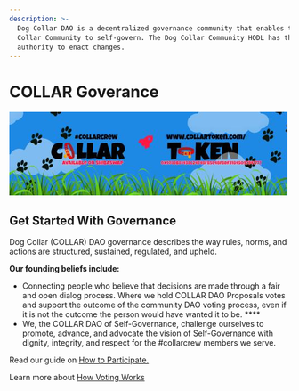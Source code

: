 ```yaml
---
description: >-
  Dog Collar DAO is a decentralized governance community that enables the Dog
  Collar Community to self-govern. The Dog Collar Community HODL has the sole
  authority to enact changes.
---
```


# COLLAR Goverance

![](../../.gitbook/assets/reddit_profile_banner_template_8.jpg)

## **Get Started With Governance**

Dog Collar \(COLLAR\) DAO governance describes the way rules, norms, and actions are structured, sustained, regulated, and upheld.

**Our founding beliefs include:**

* Connecting people who believe that decisions are made through a fair and open dialog process. Where we hold COLLAR DAO Proposals votes and support the outcome of the community DAO voting process, even if it is not the outcome the person would have wanted it to be. ****
* We, the COLLAR DAO of Self-Governance, challenge ourselves to promote, advance, and advocate the vision of Self-Governance with dignity, integrity, and respect for the \#collarcrew members we serve.

Read our guide on [How to Participate.](dog-collar-dao.md)

Learn more about [How Voting Works](how-voting-works.md)

